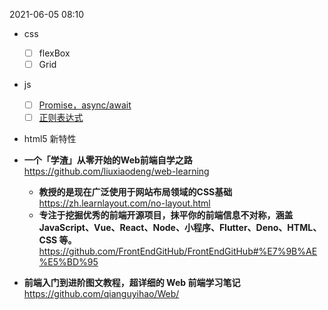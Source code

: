 2021-06-05 08:10

- css
  - [ ] flexBox
  - [ ] Grid
- js
  - [ ] [Promise，async/await](https://zh.javascript.info/async)
  - [ ] [正则表达式](https://zh.javascript.info/regular-expressions)
- html5 新特性



- **一个「学渣」从零开始的Web前端自学之路**
  https://github.com/liuxiaodeng/web-learning
    - **教授的是现在广泛使用于网站布局领域的CSS基础**
      https://zh.learnlayout.com/no-layout.html
  - **专注于挖掘优秀的前端开源项目，抹平你的前端信息不对称，涵盖 JavaScript、Vue、React、Node、小程序、Flutter、Deno、HTML、CSS 等。**
  https://github.com/FrontEndGitHub/FrontEndGitHub#%E7%9B%AE%E5%BD%95

- **前端入门到进阶图文教程，超详细的 Web 前端学习笔记**
  https://github.com/qianguyihao/Web/

